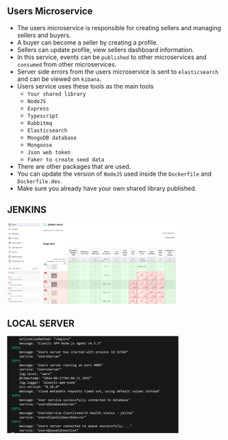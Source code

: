 ## Users Microservice

- The users microservice is responsible for creating sellers and managing sellers and buyers.
- A buyer can become a seller by creating a profile.
- Sellers can update profile, view sellers dashboard information.
- In this service, events can be `published` to other microservices and `consumed` from other microservices.
- Server side errors from the users microservice is sent to `elasticsearch` and can be viewed on `kibana`.
- Users service uses these tools as the main tools
  - `Your shared library`
  - `NodeJS`
  - `Express`
  - `Typescript`
  - `Rabbitmq`
  - `Elasticsearch`
  - `MongoDB database`
  - `Mongoose`
  - `Json web token`
  - `Faker to create seed data`
- There are other packages that are used.
- You can update the version of `NodeJS` used inside the `Dockerfile` and `Dockerfile.dev`.
- Make sure you already have your own shared library published.

## JENKINS

<img src = "./success.png" width ="400">

## LOCAL SERVER

<img src = "./local.png" width ="400">
